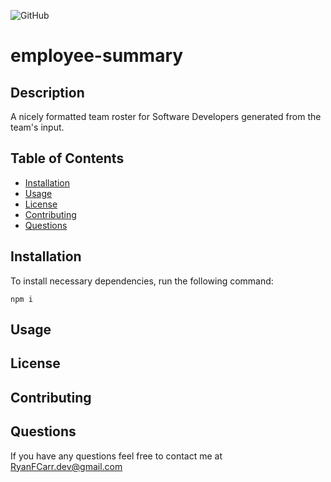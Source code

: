 ![GitHub](https://img.shields.io/github/license/RyanFCarr/employee-summary)

# employee-summary

## Description
A nicely formatted team roster for Software Developers generated from the team's input.

## Table of Contents

  * [Installation](#installation)
  * [Usage](#usage)
  * [License](#license)
  * [Contributing](#contributing)
  * [Questions](#questions)

## Installation

To install necessary dependencies, run the following command:

```
npm i
```

## Usage

## License

## Contributing

## Questions
If you have any questions feel free to contact me at RyanFCarr.dev@gmail.com

